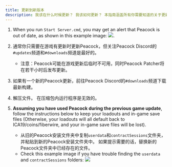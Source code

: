 ```yaml
---
title: 更新到新版本
description: 我该在什么时候更新？ 我该如何更新？ 本指南涵盖所有你需要知道的关于更新的内容。
---
```


1. When you run `Start Server.cmd`, you may get an alert that Peacock is out of date, as shown in this example image: ![](/img/peacock_out_of_date.png).
2. 通常你只需要在游戏有更新时更新Peacock，但关注Peacock Discord的`#updates`频道和`#downloads`频道是最好的。
    - 注意：Peacock可能在游戏更新后临时不可用，同时Peacock Patcher将在若干小时后发布更新。
3. 如果有一个新的Peacock更新，前往Peacock Discord的`#downloads`频道下载最新构建。
4. 解压文件。 在压缩包内运行程序是无效的。
5. **Assuming you have used Peacock during the previous game update**, follow the instructions below to keep your loadouts and in-game save files (Otherwise, your loadouts will all default back to ICA19/coins/fiberwire, and your in-game save files will be lost).

    - 从旧的Peacock安装文件夹中复制`userdata`和`contractSessions`文件夹，并粘贴到新的Peacock安装文件夹中。 如果提示需要的话，替换新的Peacock文件夹中已经存在的文件。
    - Check this example image if you have trouble finding the `userdata` and `contractSessions` folders: ![](/img/userdata_contractsessions.png)
